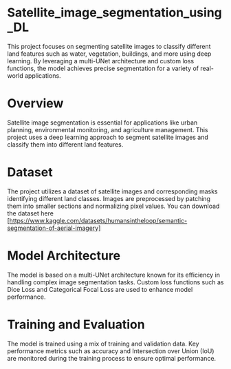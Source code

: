 # Satellite_image_segmentation_using_DL
This project focuses on segmenting satellite images to classify different land features such as water, vegetation, buildings, and more using deep learning. By leveraging a multi-UNet architecture and custom loss functions, the model achieves precise segmentation for a variety of real-world applications.
<br>
# Overview
Satellite image segmentation is essential for applications like urban planning, environmental monitoring, and agriculture management. This project uses a deep learning approach to segment satellite images and classify them into different land features.
<br>
# Dataset
The project utilizes a dataset of satellite images and corresponding masks identifying different land classes. Images are preprocessed by patching them into smaller sections and normalizing pixel values.
You can download the dataset here [https://www.kaggle.com/datasets/humansintheloop/semantic-segmentation-of-aerial-imagery] 
<br>
# Model Architecture
The model is based on a multi-UNet architecture known for its efficiency in handling complex image segmentation tasks. Custom loss functions such as Dice Loss and Categorical Focal Loss are used to enhance model performance.
<br>
# Training and Evaluation
The model is trained using a mix of training and validation data. Key performance metrics such as accuracy and Intersection over Union (IoU) are monitored during the training process to ensure optimal performance.
